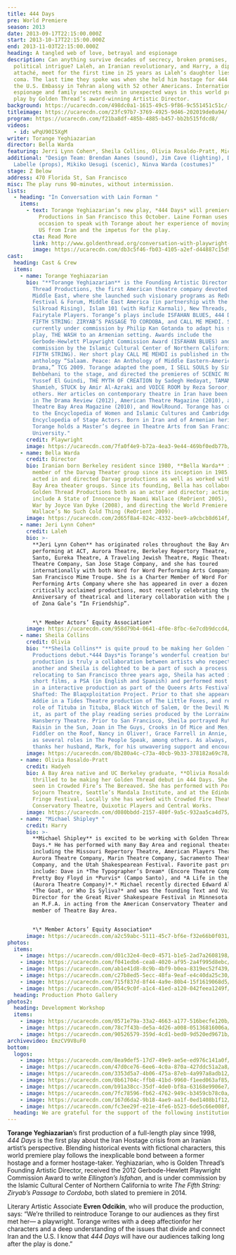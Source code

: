 ```yaml
---
title: 444 Days
pre: World Premiere
season: 2013
date: 2013-09-17T22:15:00.000Z
start: 2013-10-17T22:15:00.000Z
end: 2013-11-03T22:15:00.000Z
heading: A tangled web of love, betrayal and espionage
description: Can anything survive decades of secrecy, broken promises, and
  political intrigue? Laleh, an Iranian revolutionary, and Harry, a diplomatic
  attaché, meet for the first time in 25 years as Laleh’s daughter lies in a
  coma. The last time they spoke was when she held him hostage for 444 days at
  the U.S. Embassy in Tehran along with 52 other Americans. International
  espionage and family secrets mesh in unexpected ways in this world premiere
  play by Golden Thread’s award-winning Artistic Director.
background: https://ucarecdn.com/498dc0a1-1615-49c5-9f86-9c551451c51c/-/crop/1957x1108/0,0/-/preview/
titleimage: https://ucarecdn.com/23fc97b7-3769-4925-9d46-202019de0a94/
program: https://ucarecdn.com/f21ba8df-485b-4885-b457-bb2b515fdcd8/
videos:
  - id: wPqU90I5XgM
writer: Torange Yeghiazarian
director: Bella Warda
featuring: Jerri Lynn Cohen*, Sheila Collins, Olivia Rosaldo-Pratt, Michael Shipley*
additional: "Design Team: Brendan Aanes (sound), Jim Cave (lighting), Devon
  Labelle (props), Mikiko Uesugi (scenic), Ninva Warda (costumes)"
stage: Z Below
address: 470 Florida St, San Francisco
misc: The play runs 90-minutes, without intermission.
lists:
  - heading: "In Conversation with Lain Forman "
    items:
      - text: Torange Yeghiazarian’s new play, *444 Days* will premiere at Golden Thread
          Productions in San Francisco this October. Laine Forman uses the
          occasion to speak with Torange about her experience of moving to the
          US from Iran and the impetus for the play.
        cta: Read More
        link: http://www.goldenthread.org/conversation-with-playwright-torange-yeghiazarian/
        image: https://ucarecdn.com/db3c5f46-fb03-4105-a2ef-d44887c15d9f/
cast:
  heading: Cast & Crew
  items:
    - name: Torange Yeghiazarian
      bio: "**Torange Yeghiazarian** is the Founding Artistic Director of Golden
        Thread Productions, the first American theatre company devoted to the
        Middle East, where she launched such visionary programs as ReOrient
        Festival & Forum, Middle East America (in partnership with the Lark and
        Silkroad Rising), Islam 101 (with Hafiz Karmali), New Threads, and the
        Fairytale Players. Torange’s plays include ISFAHAN BLUES, 444 DAYS, THE
        FIFTH STRING: ZIRYAB’S PASSAGE TO CORDOBA, and CALL ME MEHDI. She is
        currently under commission by Philip Kan Gotanda to adapt his seminal
        play, THE WASH to an Armenian setting. Awards include the
        Gerbode-Hewlett Playwright Commission Award (ISFAHAN BLUES) and a
        commission by the Islamic Cultural Center of Northern California (THE
        FIFTH STRING). Her short play CALL ME MEHDI is published in the
        anthology “Salaam. Peace: An Anthology of Middle Eastern-American
        Drama,” TCG 2009. Torange adapted the poem, I SELL SOULS by Simin
        Behbehani to the stage, and directed the premieres of SCENIC ROUTES by
        Yussef El Guindi, THE MYTH OF CREATION by Sadegh Hedayat, TAMAM by Betty
        Shamieh, STUCK by Amir Al-Azraki and VOICE ROOM by Reza Soroor, amongst
        others. Her articles on contemporary theatre in Iran have been published
        in The Drama Review (2012), American Theatre Magazine (2010), and
        Theatre Bay Area Magazine (2010), and HowlRound. Torange has contributed
        to the Encyclopedia of Women and Islamic Cultures and Cambridge World
        Encyclopedia of Stage Actors. Born in Iran and of Armenian heritage,
        Torange holds a Master’s degree in Theatre Arts from San Francisco State
        University."
      credit: Playwright
      image: https://ucarecdn.com/7fa0f4e9-b72a-4ea3-9e44-469bf0edb77b/
    - name: Bella Warda
      credit: Director
      bio: Iranian born Berkeley resident since 1980, **Bella Warda** is a founding
        member of the Darvag Theater group since its inception in 1985. She has
        acted in and directed Darvag productions as well as worked with other
        Bay Area theater groups. Since its founding, Bella has collaborated with
        Golden Thread Productions both as an actor and director; acting credits
        include A State of Innocence by Naomi Wallace (ReOrient 2005), A Girl’s
        War by Joyce Van Dyke (2008), and directing the World Premiere of Naomi
        Wallace’s No Such Cold Thing (ReOrient 2009).
      image: https://ucarecdn.com/2d65f8a4-824c-4332-bee9-a9cbcb8d614f/
    - name: Jeri Lynn Cohen*
      credit: Laleh
      bio: >-
        **Jeri Lynn Cohen** has originated roles throughout the Bay Area –
        performing at ACT, Aurora Theatre, Berkeley Repertory Theatre, Campo
        Santo, Eureka Theatre, A Traveling Jewish Theatre, Magic Theatre, Marin
        Theatre Company, San Jose Stage Company, and she has toured
        internationally with both Word for Word Performing Arts Company and The
        San Francisco Mime Troupe. She is a Charter Member of Word For Word
        Performing Arts Company where she has appeared in over a dozen of their
        critically acclaimed productions, most recently celebrating their 20th
        Anniversary of theatrical and literary collaboration with the premiere
        of Zona Gale’s “In Friendship”.


        *\* Member Actors’ Equity Association*
      image: https://ucarecdn.com/958d79b4-0641-4f0e-8fbc-6e7cdb9dccd4/
    - name: Sheila Collins
      credit: Olivia
      bio: "**Sheila Collins** is quite proud to be making her Golden Thread
        Productions debut.*444 Days*is Torange’s wonderful creation but this
        production is truly a collaboration between artists who respect one
        another and Sheila is delighted to be a part of such a process. Since
        relocating to San Francisco three years ago, Sheila has acted in several
        short films, a PSA (in English and Spanish) and performed most recently
        in a interactive production as part of the Queers Arts Festival in
        Shafted: The Blaqxploitation Project. Prior to that she appeared as
        Addie in a Tides Theatre production of The Little Foxes, and read the
        role of Tituba in Tituba, Black Witch of Salem, Or the Devil Made Me Do
        it, as part of the play reading series produced by the Lorraine
        Hansberry Theatre. Prior to San Francisco, Sheila portrayed Ruth in A
        Raisin in the Sun, Joan in The Guys, Crooks in Of Mice and Men, Yenta in
        Fiddler on the Roof, Nancy in Oliver!, Grace Farrell in Annie, as well
        as several roles in The People Speak, among others. As always, Sheila
        thanks her husband, Mark, for his unwavering support and encouragement."
      image: https://ucarecdn.com/8b280a4c-c73a-40cb-9b33-378182a69c78/
    - name: Olivia Rosaldo-Pratt
      credit: Hadyeh
      bio: A Bay Area native and UC Berkeley graduate, **Olivia Rosaldo-Pratt** is
        thrilled to be making her Golden Thread debut in 444 Days. She was last
        seen in Crowded Fire’s The Bereaved. She has performed with Portland’s
        Sojourn Theatre, Seattle’s Mandala Institute, and at the Edinburgh
        Fringe Festival. Locally she has worked with Crowded Fire Theater, New
        Conservatory Theatre, Quixotic Players and Central Works.
      image: https://ucarecdn.com/d080bbdd-2157-480f-9a5c-932aa5ca4d75/
    - name: "Michael Shipley* "
      credit: Harry
      bio: >-
        **Michael Shipley** is excited to be working with Golden Thread on *444
        Days.* He has performed with many Bay Area and regional theaters
        including the Missouri Repertory Theatre, American Players Theatre,
        Aurora Theatre Company, Marin Theatre Company, Sacramento Theatre
        Company, and the Utah Shakespearean Festival. Favorite past productions
        include: Dave in *The Typographer’s Dream* (Encore Theatre Company),
        Pretty Boy Floyd in *Purvis* (Campo Santo), and *A Life in the Theatre*
        (Aurora Theatre Company)*.* Michael recently directed Edward Albee’s
        *The Goat, or Who Is Syliva?* and was the founding Text and Voice
        Director for the Great River Shakespeare Festival in Minnesota. He holds
        an M.F.A. in acting from the American Conservatory Theater and is a
        member of Theatre Bay Area.


        *\* Member Actors’ Equity Association*
      image: https://ucarecdn.com/a2c59abc-5111-45c7-bf6e-f32e66b0f031/
photos:
  items:
    - image: https://ucarecdn.com/d01c32e4-0ec0-4571-b1e5-2ad7a2608198/
    - image: https://ucarecdn.com/f041edb6-cea8-4020-af95-2a4f995d8ebc/
    - image: https://ucarecdn.com/ab1e41d8-8c9b-4bf9-b0ea-8319ec52f439/
    - image: https://ucarecdn.com/c27b8ed5-5ecc-48fa-9eaf-e4c40da25c30/
    - image: https://ucarecdn.com/715f837d-8f44-4a9e-80b4-15f1619068d5/
    - image: https://ucarecdn.com/054c9c0f-a1c4-41ed-a120-042feea1249f/
  heading: Production Photo Gallery
photos2:
  heading: Development Workshop
  items:
    - image: https://ucarecdn.com/0571e79a-33a2-4663-a177-516becfe120b/
    - image: https://ucarecdn.com/78c7f43b-de5a-4d26-a008-05136816006a/
    - image: https://ucarecdn.com/90526579-359d-4cd1-bed0-9d520ed9671b/
archivevideo: EmzCV9V8uF0
bottom:
  logos:
    - image: https://ucarecdn.com/8ea9def5-17d7-49e9-ae5e-ed976c141a0f/
    - image: https://ucarecdn.com/47d0ce76-6ee6-4c0a-870a-427ddc51a2a8/
    - image: https://ucarecdn.com/3353d5a7-4b06-475a-87eb-4a997a8adb12/
    - image: https://ucarecdn.com/0b61704c-ffb8-41bd-9960-f1eed063af85/
    - image: https://ucarecdn.com/b91a38cc-35df-4de0-bf8a-63168e9906e7/
    - image: https://ucarecdn.com/7fc78596-fb62-4762-949c-b3459cb78c0a/
    - image: https://ucarecdn.com/167d6da2-9b18-4ae9-aa1f-0ed1408b1f12/
    - image: https://ucarecdn.com/fc3ee29f-e21e-4fe6-b523-6de5c66e008f/
  heading: We are grateful for the support of the following institutions
---
```

**Torange Yeghiazarian**’s first production of a full-length play since 1998, *444 Days* is the first play about the Iran Hostage crisis from an Iranian artist’s perspective. Blending historical events with fictional characters, this world premiere play follows the inexplicable bond between a former hostage and a former hostage-taker. Yeghiazarian, who is Golden Thread’s Founding Artistic Director, received the 2012 Gerbode-Hewlett Playwright Commission Award to write *Ellington’s Isfahan*, and is under commission by the Islamic Cultural Center of Northern California to write *The Fifth String: Ziryab’s Passage to Cordoba*, both slated to premiere in 2014.

Literary Artistic Associate **Evren Odcikin**, who will produce the production, says: “We’re thrilled to reintroduce Torange to our audiences as they first met her— a playwright. Torange writes with a deep affectionfor her characters and a deep understanding of the issues that divide and connect Iran and the U.S. I know that *444 Days* will have our audiences talking long after the play is done.”